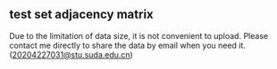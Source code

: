 ## test set adjacency matrix
Due to the limitation of data size, it is not convenient to upload. Please contact me directly to share the data by email when you need it.(20204227031@stu.suda.edu.cn)
